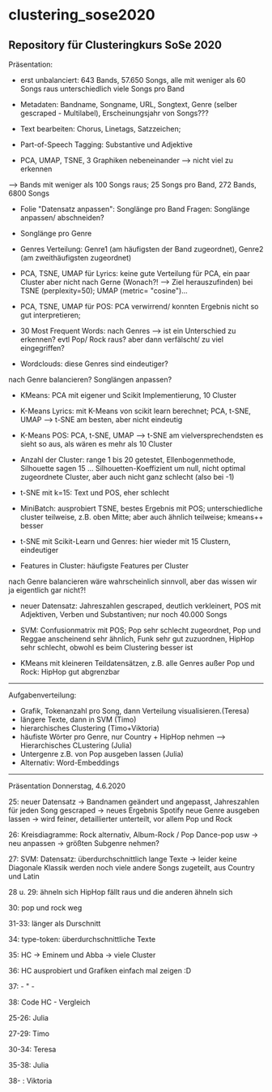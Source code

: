 # clustering_sose2020
Repository für Clusteringkurs SoSe 2020
-------------------------------------------------------------------------------------------------------------------------------
Präsentation:
- erst unbalanciert: 643 Bands, 57.650 Songs, alle mit weniger als 60 Songs raus unterschiedlich viele Songs pro Band 

- Metadaten: Bandname, Songname, URL, Songtext, Genre (selber gescraped - Multilabel), Erscheinungsjahr von Songs???

- Text bearbeiten: Chorus, Linetags, Satzzeichen;

- Part-of-Speech Tagging: Substantive und Adjektive 

- PCA, UMAP, TSNE, 3 Graphiken nebeneinander --> nicht viel zu erkennen

--> Bands mit weniger als 100 Songs raus; 25 Songs pro Band, 272 Bands, 6800 Songs

- Folie "Datensatz anpassen":  Songlänge pro Band Fragen: Songlänge anpassen/ abschneiden?

- Songlänge pro Genre

- Genres Verteilung: Genre1 (am häufigsten der Band zugeordnet), Genre2 (am zweithäufigsten zugeordnet) 


- PCA, TSNE, UMAP für Lyrics: keine gute Verteilung für PCA, ein paar Cluster aber nicht nach Gerne (Wonach?! --> Ziel herauszufinden) bei TSNE (perplexity=50); UMAP (metric= "cosine")...

- PCA, TSNE, UMAP für POS: PCA verwirrend/ konnten Ergebnis nicht so gut interpretieren;

- 30 Most Frequent Words: nach Genres --> ist ein Unterschied zu erkennen? evtl Pop/ Rock raus? aber dann verfälscht/ zu viel eingegriffen?

- Wordclouds: diese Genres sind eindeutiger?

nach Genre balancieren? Songlängen anpassen?

- KMeans: PCA mit eigener und Scikit Implementierung, 10 Cluster

- K-Means Lyrics: mit K-Means von scikit learn berechnet; PCA, t-SNE, UMAP --> t-SNE am besten, aber nicht eindeutig

- K-Means POS: PCA, t-SNE, UMAP --> t-SNE am vielversprechendsten
es sieht so aus, als wären es mehr als 10 Cluster

- Anzahl der Cluster: range 1 bis 20 getestet, Ellenbogenmethode, Silhouette sagen 15 ...  Silhouetten-Koeffizient um null, nicht optimal zugeordnete Cluster, aber auch nicht ganz schlecht (also bei -1)

- t-SNE mit k=15: Text und POS, eher schlecht

- MiniBatch: ausprobiert TSNE, bestes Ergebnis mit POS; unterschiedliche cluster teilweise, z.B. oben Mitte; aber auch ähnlich teilweise; kmeans++ besser

- t-SNE mit Scikit-Learn und Genres: hier wieder mit 15 Clustern, eindeutiger

- Features in Cluster: häufigste Features per Cluster

nach Genre balancieren wäre wahrscheinlich sinnvoll, aber das wissen wir ja eigentlich gar nicht?!

- neuer Datensatz: Jahreszahlen gescraped, deutlich verkleinert, POS mit Adjektiven, Verben und Substantiven; nur noch 40.000 Songs

- SVM: Confusionmatrix mit POS; Pop sehr schlecht zugeordnet, Pop und Reggae anscheinend sehr ähnlich, Funk sehr gut zuzuordnen, HipHop sehr schlecht, obwohl es beim Clustering besser ist

- KMeans mit kleineren Teildatensätzen, z.B. alle Genres außer Pop und Rock: HipHop gut abgrenzbar

-------------------------------------------------------------------------------------------------------------------------------
Aufgabenverteilung:

- Grafik, Tokenanzahl pro Song, dann Verteilung visualisieren.(Teresa)
- längere Texte, dann in SVM (Timo)
- hierarchisches Clustering (Timo+Viktoria)
- häufiste Wörter pro Genre, nur Country + HipHop nehmen --> Hierarchisches CLustering (Julia)
- Untergenre z.B. von Pop ausgeben lassen (Julia)
- Alternativ: Word-Embeddings 

--------------------------------------------------------------------------------------------------------------------------------
Präsentation Donnerstag, 4.6.2020

25: neuer Datensatz -> Bandnamen geändert und angepasst, Jahreszahlen für jeden Song gescraped -> neues Ergebnis
    Spotify neue Genre ausgeben lassen -> wird feiner, detaillierter unterteilt, vor allem Pop und Rock
    
26: Kreisdiagramme: Rock alternativ, Album-Rock / Pop Dance-pop usw -> neu anpassen -> größten Subgenre nehmen?

27: SVM: Datensatz: überdurchschnittlich lange Texte -> leider keine Diagonale 
    Klassik werden noch viele andere Songs zugeteilt, aus Country und Latin 
    
28 u. 29: ähneln sich HipHop fällt raus und die anderen ähneln sich 

30: pop und rock weg 

31-33: länger als Durschnitt 

34: type-token: überdurchschnittliche Texte

35: HC -> Eminem und Abba -> viele Cluster 

36: HC ausprobiert und Grafiken einfach mal zeigen :D

37: - " - 

38: Code HC - Vergleich 

25-26: Julia

27-29: Timo

30-34: Teresa

35-38: Julia 

38-  : Viktoria 
